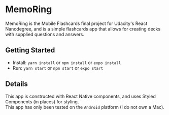 # MemoRing

MemoRing is the Mobile Flashcards final project for Udacity's React Nanodegree, and is a simple flashcards app that allows for creating decks with supplied questions and answers.

## Getting Started

- Install: `yarn install` or `npm install` or `expo install`
- Run: `yarn start` or `npm start` or `expo start`

## Details

This app is constructed with React Native components, and uses Styled Components (in places) for styling.  
This app has only been tested on the `Android` platform (I do not own a Mac).
